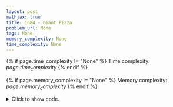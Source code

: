 ```yaml
---
layout: post
mathjax: true
title: 1684 - Giant Pizza
problem_url: None
tags: None
memory_complexity: None
time_complexity: None
---
```




{% if page.time_complexity != "None" %}
Time complexity: ${{ page.time_complexity }}$
{% endif %}

{% if page.memory_complexity != "None" %}
Memory complexity: ${{ page.memory_complexity }}$
{% endif %}

<details>
<summary>
<p style="display:inline">Click to show code.</p>
</summary>
```cpp
{% raw %}
using namespace std;
using vi = vector<int>;
const int NMAX = 2e5 + 11;
int n, m, cur_comp, comp[NMAX];
bool vis[NMAX], ans[NMAX];
vi g[NMAX], gi[NMAX], order;
inline int id(int u, char c) { return 2 * u + (c != '+'); }
inline int neg(int u) { return u ^ 1; }
void dfs1(int u)
{
    vis[u] = true;
    for (auto v : g[u])
        if (not vis[v])
            dfs1(v);
    order.push_back(u);
}
void dfs2(int u)
{
    comp[u] = cur_comp;
    for (auto v : gi[u])
        if (not comp[v])
            dfs2(v);
}
bool solve(void)
{
    for (int u = 0; u < 2 * n; ++u)
        if (not vis[u])
            dfs1(u);
    for_each(order.rbegin(), order.rend(), [](int u) {
        if (not comp[u])
            ++cur_comp, ::dfs2(u);
    });
    for (int u = 0; u < 2 * n; u += 2)
    {
        if (comp[u] == comp[u + 1])
            return false;
        ans[u / 2] = comp[u] > comp[u + 1];
    }
    return true;
}
int main(void)
{
    char c1, c2;
    int u, v;
    cin >> m >> n;
    for (int i = 0; i < m; ++i)
    {
        cin >> c1 >> u >> c2 >> v, u--, v--;
        u = id(u, c1), v = id(v, c2);
        g[neg(u)].push_back(v);
        g[neg(v)].push_back(u);
        gi[v].push_back(neg(u));
        gi[u].push_back(neg(v));
    }
    if (solve())
        for_each(ans, ans + n, [](bool x) { cout << (x ? '+' : '-') << " "; }),
            cout << endl;
    else
        cout << "IMPOSSIBLE" << endl;
    return 0;
}

{% endraw %}
```
</details>

